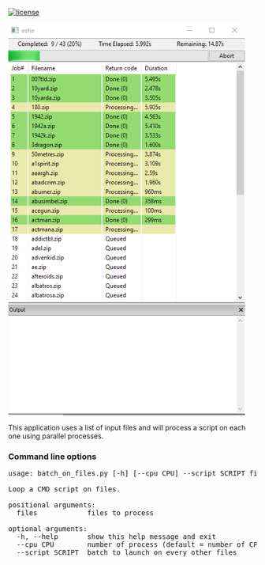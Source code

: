 [![license](https://img.shields.io/github/license/pcjco/batch_on_files)](https://github.com/pcjco/batch_on_files/blob/master/LICENSE)

![Screenshot](screenshot.png?raw=true "Screenshot")

This application uses a list of input files and will process a script on each one using parallel processes.

### Command line options

<pre>
usage: batch_on_files.py [-h] [--cpu CPU] --script SCRIPT files [files ...]

Loop a CMD script on files.

positional arguments:
  files            files to process

optional arguments:
  -h, --help       show this help message and exit
  --cpu CPU        number of process (default = number of CPU)
  --script SCRIPT  batch to launch on every other files
</pre>